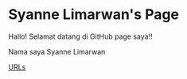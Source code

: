 ---
---

# Syanne Limarwan's Page

Hallo! Selamat datang di GitHub page saya!!

Nama saya Syanne Limarwan

[URLs](URL/)
